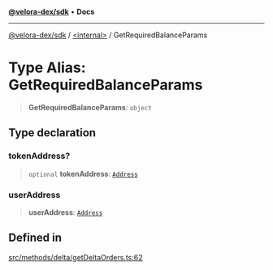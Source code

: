 [**@velora-dex/sdk**](../../README.md) • **Docs**

***

[@velora-dex/sdk](../../globals.md) / [\<internal\>](../README.md) / GetRequiredBalanceParams

# Type Alias: GetRequiredBalanceParams

> **GetRequiredBalanceParams**: `object`

## Type declaration

### tokenAddress?

> `optional` **tokenAddress**: [`Address`](../../type-aliases/Address.md)

### userAddress

> **userAddress**: [`Address`](../../type-aliases/Address.md)

## Defined in

[src/methods/delta/getDeltaOrders.ts:62](https://github.com/VeloraDEX/sdk/blob/feat/extend_delta_orders_filtering/src/methods/delta/getDeltaOrders.ts#L62)
